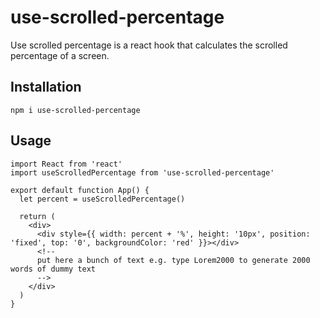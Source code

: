 # use-scrolled-percentage

Use scrolled percentage is a react hook that calculates the scrolled percentage of a screen.

## Installation

```
npm i use-scrolled-percentage
```

## Usage

```
import React from 'react'
import useScrolledPercentage from 'use-scrolled-percentage'

export default function App() {
  let percent = useScrolledPercentage()
  
  return (
    <div>
      <div style={{ width: percent + '%', height: '10px', position: 'fixed', top: '0', backgroundColor: 'red' }}></div>
      <!-- 
      put here a bunch of text e.g. type Lorem2000 to generate 2000 words of dummy text 
      -->
    </div>
  )
}
```
